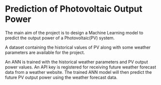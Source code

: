 # Prediction of Photovoltaic Output Power

The main aim of the project is to design a Machine Learning model to predict the output power of a Photovoltaic(PV) system.

A dataset containing the historical values of PV along with some weather parameters are available for the project.

An ANN is trained with the historical weather parameters and PV output power values.
An API key is registered for receiving future weather forecast data from a weather website. The trained ANN model will then predict the future PV output power using the weather forecast data.
